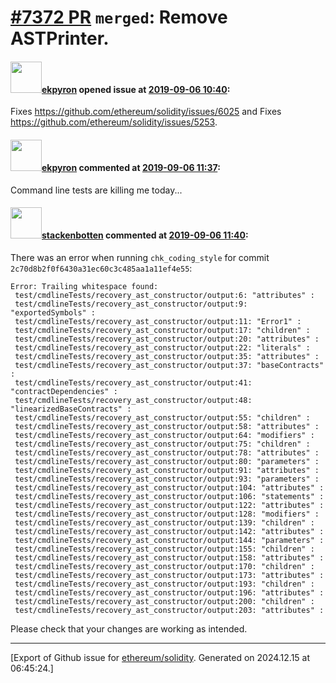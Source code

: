 # [\#7372 PR](https://github.com/ethereum/solidity/pull/7372) `merged`: Remove ASTPrinter.

#### <img src="https://avatars.githubusercontent.com/u/1347491?v=4" width="50">[ekpyron](https://github.com/ekpyron) opened issue at [2019-09-06 10:40](https://github.com/ethereum/solidity/pull/7372):

Fixes https://github.com/ethereum/solidity/issues/6025 and Fixes https://github.com/ethereum/solidity/issues/5253.

#### <img src="https://avatars.githubusercontent.com/u/1347491?v=4" width="50">[ekpyron](https://github.com/ekpyron) commented at [2019-09-06 11:37](https://github.com/ethereum/solidity/pull/7372#issuecomment-528820505):

Command line tests are killing me today...

#### <img src="https://avatars.githubusercontent.com/u/44874361?v=4" width="50">[stackenbotten](https://github.com/stackenbotten) commented at [2019-09-06 11:40](https://github.com/ethereum/solidity/pull/7372#issuecomment-528821062):

There was an error when running `chk_coding_style` for commit `2c70d8b2f0f6430a31ec60c3c485aa1a11ef4e55`:
```
Error: Trailing whitespace found:
 test/cmdlineTests/recovery_ast_constructor/output:6: "attributes" : 
 test/cmdlineTests/recovery_ast_constructor/output:9: "exportedSymbols" : 
 test/cmdlineTests/recovery_ast_constructor/output:11: "Error1" : 
 test/cmdlineTests/recovery_ast_constructor/output:17: "children" : 
 test/cmdlineTests/recovery_ast_constructor/output:20: "attributes" : 
 test/cmdlineTests/recovery_ast_constructor/output:22: "literals" : 
 test/cmdlineTests/recovery_ast_constructor/output:35: "attributes" : 
 test/cmdlineTests/recovery_ast_constructor/output:37: "baseContracts" : 
 test/cmdlineTests/recovery_ast_constructor/output:41: "contractDependencies" : 
 test/cmdlineTests/recovery_ast_constructor/output:48: "linearizedBaseContracts" : 
 test/cmdlineTests/recovery_ast_constructor/output:55: "children" : 
 test/cmdlineTests/recovery_ast_constructor/output:58: "attributes" : 
 test/cmdlineTests/recovery_ast_constructor/output:64: "modifiers" : 
 test/cmdlineTests/recovery_ast_constructor/output:75: "children" : 
 test/cmdlineTests/recovery_ast_constructor/output:78: "attributes" : 
 test/cmdlineTests/recovery_ast_constructor/output:80: "parameters" : 
 test/cmdlineTests/recovery_ast_constructor/output:91: "attributes" : 
 test/cmdlineTests/recovery_ast_constructor/output:93: "parameters" : 
 test/cmdlineTests/recovery_ast_constructor/output:104: "attributes" : 
 test/cmdlineTests/recovery_ast_constructor/output:106: "statements" : 
 test/cmdlineTests/recovery_ast_constructor/output:122: "attributes" : 
 test/cmdlineTests/recovery_ast_constructor/output:128: "modifiers" : 
 test/cmdlineTests/recovery_ast_constructor/output:139: "children" : 
 test/cmdlineTests/recovery_ast_constructor/output:142: "attributes" : 
 test/cmdlineTests/recovery_ast_constructor/output:144: "parameters" : 
 test/cmdlineTests/recovery_ast_constructor/output:155: "children" : 
 test/cmdlineTests/recovery_ast_constructor/output:158: "attributes" : 
 test/cmdlineTests/recovery_ast_constructor/output:170: "children" : 
 test/cmdlineTests/recovery_ast_constructor/output:173: "attributes" : 
 test/cmdlineTests/recovery_ast_constructor/output:193: "children" : 
 test/cmdlineTests/recovery_ast_constructor/output:196: "attributes" : 
 test/cmdlineTests/recovery_ast_constructor/output:200: "children" : 
 test/cmdlineTests/recovery_ast_constructor/output:203: "attributes" : 

```
Please check that your changes are working as intended.


-------------------------------------------------------------------------------



[Export of Github issue for [ethereum/solidity](https://github.com/ethereum/solidity). Generated on 2024.12.15 at 06:45:24.]
